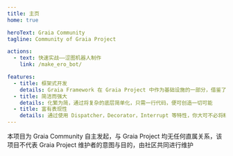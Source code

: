 ```yaml
---
title: 主页
home: true

heroText: Graia Community
tagline: Community of Graia Project

actions:
  - text: 快速实战——涩图机器人制作
    link: /make_ero_bot/

features:
  - title: 框架式开发
    details: Graia Framework 在 Graia Project 中作为基础设施的一部分，借鉴了多种机器人开发框架的设计，并创造出了多种独有设计，从而使开发者能更好的表现逻辑思维.
  - title: 简洁而强大
    details: 化繁为简，通过将复杂的底层简单化，只需一行代码，便可创造一切可能
  - title: 富有表现性
    details: 通过使用 Dispatcher，Decorator，Interrupt 等特性，你大可不必将精力放在处理繁琐的网络通信上，只需要你有无限的想法
---
```

本项目为 Graia Community 自主发起，与 Graia Project 均无任何直属关系，该项目不代表 Graia Project 维护者的意图与目的，由社区共同进行维护
